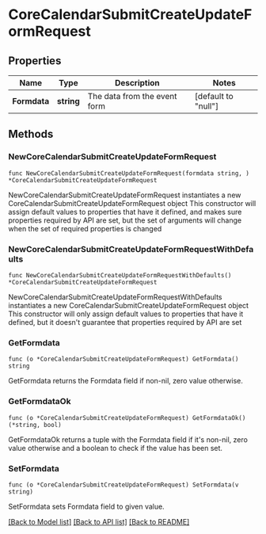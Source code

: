 # CoreCalendarSubmitCreateUpdateFormRequest

## Properties

Name | Type | Description | Notes
------------ | ------------- | ------------- | -------------
**Formdata** | **string** | The data from the event form | [default to "null"]

## Methods

### NewCoreCalendarSubmitCreateUpdateFormRequest

`func NewCoreCalendarSubmitCreateUpdateFormRequest(formdata string, ) *CoreCalendarSubmitCreateUpdateFormRequest`

NewCoreCalendarSubmitCreateUpdateFormRequest instantiates a new CoreCalendarSubmitCreateUpdateFormRequest object
This constructor will assign default values to properties that have it defined,
and makes sure properties required by API are set, but the set of arguments
will change when the set of required properties is changed

### NewCoreCalendarSubmitCreateUpdateFormRequestWithDefaults

`func NewCoreCalendarSubmitCreateUpdateFormRequestWithDefaults() *CoreCalendarSubmitCreateUpdateFormRequest`

NewCoreCalendarSubmitCreateUpdateFormRequestWithDefaults instantiates a new CoreCalendarSubmitCreateUpdateFormRequest object
This constructor will only assign default values to properties that have it defined,
but it doesn't guarantee that properties required by API are set

### GetFormdata

`func (o *CoreCalendarSubmitCreateUpdateFormRequest) GetFormdata() string`

GetFormdata returns the Formdata field if non-nil, zero value otherwise.

### GetFormdataOk

`func (o *CoreCalendarSubmitCreateUpdateFormRequest) GetFormdataOk() (*string, bool)`

GetFormdataOk returns a tuple with the Formdata field if it's non-nil, zero value otherwise
and a boolean to check if the value has been set.

### SetFormdata

`func (o *CoreCalendarSubmitCreateUpdateFormRequest) SetFormdata(v string)`

SetFormdata sets Formdata field to given value.



[[Back to Model list]](../README.md#documentation-for-models) [[Back to API list]](../README.md#documentation-for-api-endpoints) [[Back to README]](../README.md)


